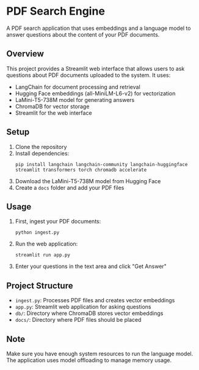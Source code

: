# PDF Search Engine

A PDF search application that uses embeddings and a language model to answer questions about the content of your PDF documents.

## Overview

This project provides a Streamlit web interface that allows users to ask questions about PDF documents uploaded to the system. It uses:

- LangChain for document processing and retrieval
- Hugging Face embeddings (all-MiniLM-L6-v2) for vectorization
- LaMini-T5-738M model for generating answers
- ChromaDB for vector storage
- Streamlit for the web interface

## Setup

1. Clone the repository
2. Install dependencies:
   ```
   pip install langchain langchain-community langchain-huggingface streamlit transformers torch chromadb accelerate
   ```
3. Download the LaMini-T5-738M model from Hugging Face
4. Create a `docs` folder and add your PDF files

## Usage

1. First, ingest your PDF documents:
   ```
   python ingest.py
   ```

2. Run the web application:
   ```
   streamlit run app.py
   ```

3. Enter your questions in the text area and click "Get Answer"

## Project Structure

- `ingest.py`: Processes PDF files and creates vector embeddings
- `app.py`: Streamlit web application for asking questions
- `db/`: Directory where ChromaDB stores vector embeddings
- `docs/`: Directory where PDF files should be placed

## Note

Make sure you have enough system resources to run the language model. The application uses model offloading to manage memory usage.
